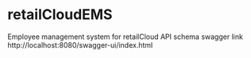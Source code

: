 # retailCloudEMS
Employee management system for retailCloud
API schema swagger link http://localhost:8080/swagger-ui/index.html
